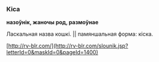 ### Кіса
**назоўнік, жаночы род, размоўнае**

Ласкальная назва кошкі. || памяншальная форма: кіска.

<a rel="author">[http://rv-blr.com/](http://rv-blr.com/slounik.jsp?letterId=0&maskId=0&pageId=1400)</a>
